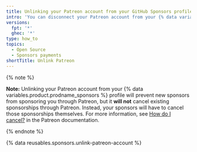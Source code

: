 ```yaml
---
title: Unlinking your Patreon account from your GitHub Sponsors profile
intro: 'You can disconnect your Patreon account from your {% data variables.product.prodname_sponsors %} profile to stop receiving new sponsorships through Patreon.'
versions:
  fpt: '*'
  ghec: '*'
type: how_to
topics:
  - Open Source
  - Sponsors payments
shortTitle: Unlink Patreon
---
```


{% note %}

**Note:** Unlinking your Patreon account from your {% data variables.product.prodname_sponsors %} profile will prevent new sponsors from sponsoring you through Patreon, but it **will not** cancel existing sponsorships through Patreon. Instead, your sponsors will have to cancel those sponsorships themselves. For more information, see [How do I cancel?](https://support.patreon.com/hc/en-us/articles/360005502572-How-do-I-cancel-) in the Patreon documentation.

{% endnote %}

{% data reusables.sponsors.unlink-patreon-account %}
